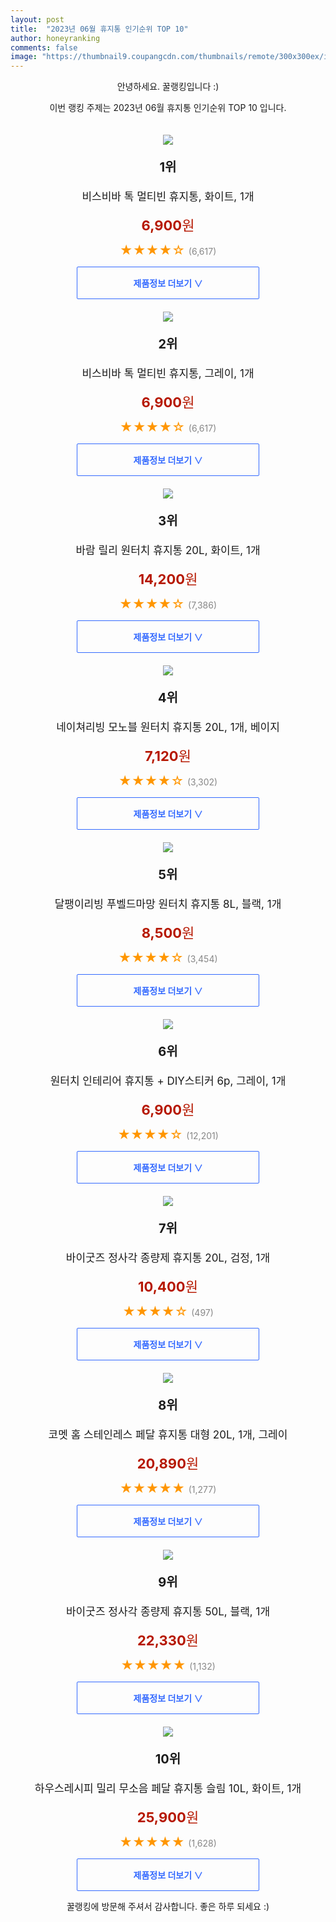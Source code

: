 ```yaml
---
layout: post
title:  "2023년 06월 휴지통 인기순위 TOP 10"
author: honeyranking
comments: false
image: "https://thumbnail9.coupangcdn.com/thumbnails/remote/300x300ex/image/retail/images/644788582037208-5bebd553-1ff0-4d75-a733-7283a08e169d.jpg"
---
```

<p style="text-align: center;">안녕하세요. 꿀랭킹입니다 :)</p>
<p style="text-align: center;">이번 랭킹 주제는 2023년 06월 휴지통 인기순위 TOP 10 입니다.</p><center><img src="https://thumbnail9.coupangcdn.com/thumbnails/remote/300x300ex/image/retail/images/644788582037208-5bebd553-1ff0-4d75-a733-7283a08e169d.jpg" style="margin-top:20px" /></center><p style="text-align: center; font-size: 20px"><b>1위</b></p><p style="text-align: center; font-size: 17px">비스비바 톡 멀티빈 휴지통, 화이트, 1개</p><p style="text-align: center;"><span style="color: #b61800; font-size: 22px;"><b>6,900</b>원</span></p><p style="text-align: center;"><span style="color: #ff9600; font-size: 20px;">★★★★☆ </span><span style="color: #878787;">(6,617)</span></p><center><a href="https://link.coupang.com/a/19ZT9"><div style="font-size: 14px; display: inline-block; padding: 15px 90px; color: #346aff; border-radius: 2px; border: 1px solid #346aff; cursor: pointer;"><b>제품정보 더보기 &or;</b></div></a></center><center><img src="https://thumbnail9.coupangcdn.com/thumbnails/remote/300x300ex/image/product/image/vendoritem/2018/10/05/3265285504/5fa654ca-a252-4b78-9046-031bbd8149a0.jpg" style="margin-top:20px" /></center><p style="text-align: center; font-size: 20px"><b>2위</b></p><p style="text-align: center; font-size: 17px">비스비바 톡 멀티빈 휴지통, 그레이, 1개</p><p style="text-align: center;"><span style="color: #b61800; font-size: 22px;"><b>6,900</b>원</span></p><p style="text-align: center;"><span style="color: #ff9600; font-size: 20px;">★★★★☆ </span><span style="color: #878787;">(6,617)</span></p><center><a href="https://link.coupang.com/a/19ZUb"><div style="font-size: 14px; display: inline-block; padding: 15px 90px; color: #346aff; border-radius: 2px; border: 1px solid #346aff; cursor: pointer;"><b>제품정보 더보기 &or;</b></div></a></center><center><img src="https://thumbnail8.coupangcdn.com/thumbnails/remote/300x300ex/image/retail/images/2414587743406878-c5b50330-efaa-40c5-99c9-7c74c09623e4.jpg" style="margin-top:20px" /></center><p style="text-align: center; font-size: 20px"><b>3위</b></p><p style="text-align: center; font-size: 17px">바람 릴리 원터치 휴지통 20L, 화이트, 1개</p><p style="text-align: center;"><span style="color: #b61800; font-size: 22px;"><b>14,200</b>원</span></p><p style="text-align: center;"><span style="color: #ff9600; font-size: 20px;">★★★★☆ </span><span style="color: #878787;">(7,386)</span></p><center><a href="https://link.coupang.com/a/19ZUc"><div style="font-size: 14px; display: inline-block; padding: 15px 90px; color: #346aff; border-radius: 2px; border: 1px solid #346aff; cursor: pointer;"><b>제품정보 더보기 &or;</b></div></a></center><center><img src="https://thumbnail8.coupangcdn.com/thumbnails/remote/300x300ex/image/rs_quotation_api/n0e7hh6w/4fbf5eb7f8c145a78cd96249ab729035.jpg" style="margin-top:20px" /></center><p style="text-align: center; font-size: 20px"><b>4위</b></p><p style="text-align: center; font-size: 17px">네이쳐리빙 모노블 원터치 휴지통 20L, 1개, 베이지</p><p style="text-align: center;"><span style="color: #b61800; font-size: 22px;"><b>7,120</b>원</span></p><p style="text-align: center;"><span style="color: #ff9600; font-size: 20px;">★★★★☆ </span><span style="color: #878787;">(3,302)</span></p><center><a href="https://link.coupang.com/a/19ZUd"><div style="font-size: 14px; display: inline-block; padding: 15px 90px; color: #346aff; border-radius: 2px; border: 1px solid #346aff; cursor: pointer;"><b>제품정보 더보기 &or;</b></div></a></center><center><img src="https://thumbnail10.coupangcdn.com/thumbnails/remote/300x300ex/image/retail/images/3646700192694083-36837c8f-7dc4-45ee-a23a-f9d23801f57d.jpg" style="margin-top:20px" /></center><p style="text-align: center; font-size: 20px"><b>5위</b></p><p style="text-align: center; font-size: 17px">달팽이리빙 푸벨드마망 원터치 휴지통 8L, 블랙, 1개</p><p style="text-align: center;"><span style="color: #b61800; font-size: 22px;"><b>8,500</b>원</span></p><p style="text-align: center;"><span style="color: #ff9600; font-size: 20px;">★★★★☆ </span><span style="color: #878787;">(3,454)</span></p><center><a href="https://link.coupang.com/a/19ZUe"><div style="font-size: 14px; display: inline-block; padding: 15px 90px; color: #346aff; border-radius: 2px; border: 1px solid #346aff; cursor: pointer;"><b>제품정보 더보기 &or;</b></div></a></center><center><img src="https://thumbnail8.coupangcdn.com/thumbnails/remote/300x300ex/image/retail/images/1753388061476434-96a9eade-63c4-4205-a27a-6921a9cdafbf.jpg" style="margin-top:20px" /></center><p style="text-align: center; font-size: 20px"><b>6위</b></p><p style="text-align: center; font-size: 17px">원터치 인테리어 휴지통 + DIY스티커 6p, 그레이, 1개</p><p style="text-align: center;"><span style="color: #b61800; font-size: 22px;"><b>6,900</b>원</span></p><p style="text-align: center;"><span style="color: #ff9600; font-size: 20px;">★★★★☆ </span><span style="color: #878787;">(12,201)</span></p><center><a href="https://link.coupang.com/a/19ZUf"><div style="font-size: 14px; display: inline-block; padding: 15px 90px; color: #346aff; border-radius: 2px; border: 1px solid #346aff; cursor: pointer;"><b>제품정보 더보기 &or;</b></div></a></center><center><img src="https://thumbnail9.coupangcdn.com/thumbnails/remote/300x300ex/image/retail/images/2363025886549086-3964a87a-877e-4dfb-817c-03686d83e141.jpg" style="margin-top:20px" /></center><p style="text-align: center; font-size: 20px"><b>7위</b></p><p style="text-align: center; font-size: 17px">바이굿즈 정사각 종량제 휴지통 20L, 검정, 1개</p><p style="text-align: center;"><span style="color: #b61800; font-size: 22px;"><b>10,400</b>원</span></p><p style="text-align: center;"><span style="color: #ff9600; font-size: 20px;">★★★★☆ </span><span style="color: #878787;">(497)</span></p><center><a href="https://link.coupang.com/a/19ZUg"><div style="font-size: 14px; display: inline-block; padding: 15px 90px; color: #346aff; border-radius: 2px; border: 1px solid #346aff; cursor: pointer;"><b>제품정보 더보기 &or;</b></div></a></center><center><img src="https://thumbnail9.coupangcdn.com/thumbnails/remote/300x300ex/image/retail/images/1760982707385617-6b77e09a-fe09-4873-91de-0db008ff0107.JPG" style="margin-top:20px" /></center><p style="text-align: center; font-size: 20px"><b>8위</b></p><p style="text-align: center; font-size: 17px">코멧 홈 스테인레스 페달 휴지통 대형 20L, 1개, 그레이</p><p style="text-align: center;"><span style="color: #b61800; font-size: 22px;"><b>20,890</b>원</span></p><p style="text-align: center;"><span style="color: #ff9600; font-size: 20px;">★★★★★ </span><span style="color: #878787;">(1,277)</span></p><center><a href="https://link.coupang.com/a/19ZUh"><div style="font-size: 14px; display: inline-block; padding: 15px 90px; color: #346aff; border-radius: 2px; border: 1px solid #346aff; cursor: pointer;"><b>제품정보 더보기 &or;</b></div></a></center><center><img src="https://thumbnail10.coupangcdn.com/thumbnails/remote/300x300ex/image/retail/images/1853495522393197-939d89fd-3a15-4518-bffe-36b8591e547f.jpg" style="margin-top:20px" /></center><p style="text-align: center; font-size: 20px"><b>9위</b></p><p style="text-align: center; font-size: 17px">바이굿즈 정사각 종량제 휴지통 50L, 블랙, 1개</p><p style="text-align: center;"><span style="color: #b61800; font-size: 22px;"><b>22,330</b>원</span></p><p style="text-align: center;"><span style="color: #ff9600; font-size: 20px;">★★★★★ </span><span style="color: #878787;">(1,132)</span></p><center><a href="https://link.coupang.com/a/19ZUi"><div style="font-size: 14px; display: inline-block; padding: 15px 90px; color: #346aff; border-radius: 2px; border: 1px solid #346aff; cursor: pointer;"><b>제품정보 더보기 &or;</b></div></a></center><center><img src="https://thumbnail10.coupangcdn.com/thumbnails/remote/300x300ex/image/retail/images/1329114927075372-229b8a31-1a6b-4d02-845f-0825900b2b50.jpg" style="margin-top:20px" /></center><p style="text-align: center; font-size: 20px"><b>10위</b></p><p style="text-align: center; font-size: 17px">하우스레시피 밀리 무소음 페달 휴지통 슬림 10L, 화이트, 1개</p><p style="text-align: center;"><span style="color: #b61800; font-size: 22px;"><b>25,900</b>원</span></p><p style="text-align: center;"><span style="color: #ff9600; font-size: 20px;">★★★★★ </span><span style="color: #878787;">(1,628)</span></p><center><a href="https://link.coupang.com/a/19ZUj"><div style="font-size: 14px; display: inline-block; padding: 15px 90px; color: #346aff; border-radius: 2px; border: 1px solid #346aff; cursor: pointer;"><b>제품정보 더보기 &or;</b></div></a></center><p style="text-align: center;">꿀랭킹에 방문해 주셔서 감사합니다. 좋은 하루 되세요 :)</p>
